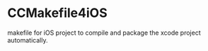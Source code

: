 CCMakefile4iOS
==============

makefile for iOS project to compile and package the xcode project automatically.

